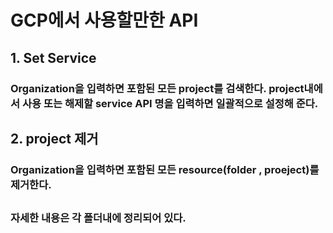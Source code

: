 # GCP에서 사용할만한 API 

## 1. Set Service

  ### Organization을 입력하면 포함된 모든 project를 검색한다. project내에서 사용 또는 해제할 service API 명을 입력하면 일괄적으로 설정해 준다.
  
## 2. project 제거

  ### Organization을 입력하면 포함된 모든 resource(folder , proeject)를 제거한다. 


## 
  ### 자세한 내용은 각 폴더내에 정리되어 있다.
